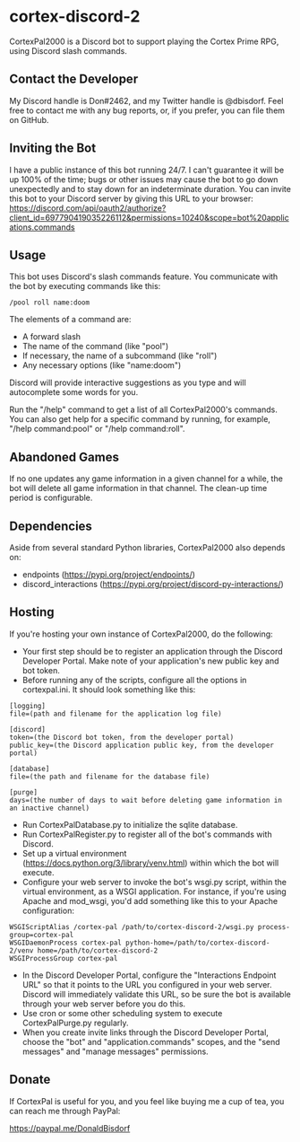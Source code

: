 # cortex-discord-2
CortexPal2000 is a Discord bot to support playing the Cortex Prime RPG, using Discord slash commands.

## Contact the Developer
My Discord handle is Don#2462, and my Twitter handle is @dbisdorf. Feel free to contact me with any bug reports, or, if you prefer, you can file them on GitHub.

## Inviting the Bot
I have a public instance of this bot running 24/7. I can't guarantee it will be up 100% of the time; bugs or other issues may cause the bot to go down unexpectedly and to stay down for an indeterminate duration. You can invite this bot to your Discord server by giving this URL to your browser: https://discord.com/api/oauth2/authorize?client_id=697790419035226112&permissions=10240&scope=bot%20applications.commands

## Usage
This bot uses Discord's slash commands feature. You communicate with the bot by executing commands like this:

```
/pool roll name:doom
```

The elements of a command are:

* A forward slash
* The name of the command (like "pool")
* If necessary, the name of a subcommand (like "roll")
* Any necessary options (like "name:doom")

Discord will provide interactive suggestions as you type and will autocomplete some words for you.

Run the "/help" command to get a list of all CortexPal2000's commands. You can also get help for a specific command by running, for example, "/help command:pool" or "/help command:roll".

## Abandoned Games
If no one updates any game information in a given channel for a while, the bot will delete all game information in that channel. The clean-up time period is configurable.

## Dependencies

Aside from several standard Python libraries, CortexPal2000 also depends on:

* endpoints (https://pypi.org/project/endpoints/)
* discord_interactions (https://pypi.org/project/discord-py-interactions/)

## Hosting
If you're hosting your own instance of CortexPal2000, do the following:

* Your first step should be to register an application through the Discord Developer Portal. Make note of your application's new public key and bot token.
* Before running any of the scripts, configure all the options in cortexpal.ini. It should look something like this:

```
[logging]
file=(path and filename for the application log file)

[discord]
token=(the Discord bot token, from the developer portal)
public_key=(the Discord application public key, from the developer portal)

[database]
file=(the path and filename for the database file)

[purge]
days=(the number of days to wait before deleting game information in an inactive channel)
```

* Run CortexPalDatabase.py to initialize the sqlite database.
* Run CortexPalRegister.py to register all of the bot's commands with Discord.
* Set up a virtual environment (https://docs.python.org/3/library/venv.html) within which the bot will execute.
* Configure your web server to invoke the bot's wsgi.py script, within the virtual environment, as a WSGI application. For instance, if you're using Apache and mod_wsgi, you'd add something like this to your Apache configuration:

```
WSGIScriptAlias /cortex-pal /path/to/cortex-discord-2/wsgi.py process-group=cortex-pal
WSGIDaemonProcess cortex-pal python-home=/path/to/cortex-discord-2/venv home=/path/to/cortex-discord-2
WSGIProcessGroup cortex-pal
```

* In the Discord Developer Portal, configure the "Interactions Endpoint URL" so that it points to the URL you configured in your web server. Discord will immediately validate this URL, so be sure the bot is available through your web server before you do this.
* Use cron or some other scheduling system to execute CortexPalPurge.py regularly.
* When you create invite links through the Discord Developer Portal, choose the "bot" and "application.commands" scopes, and the "send messages" and "manage messages" permissions.

## Donate
If CortexPal is useful for you, and you feel like buying me a cup of tea, you can reach me through PayPal:

https://paypal.me/DonaldBisdorf
